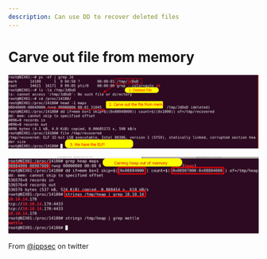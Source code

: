 ```yaml
---
description: Can use DD to recover deleted files
---
```


# Carve out file from memory

![Ever come across a file running on a Linux box that was deleted from the disk? Did you know you can likely use DD to recover the file without any non-standard tools?](<../../.gitbook/assets/image (1) (1).png>)

![As a bonus. You can dump other things like the heap, which in this case reveals that file was mettle (meterpreter) and where it was talking to!](<../../.gitbook/assets/image (3) (1) (1) (1).png>)

From [@ippsec](https://twitter.com/ippsec) on twitter
